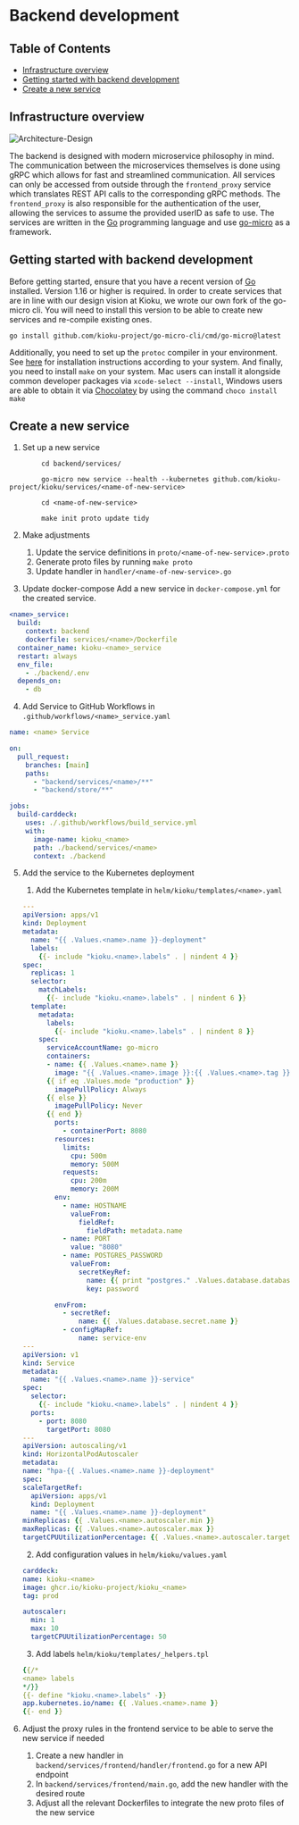 # Backend development

## Table of Contents

- [Infrastructure overview](#infrastructure-overview)
- [Getting started with backend development](#getting-started-with-backend-development)
- [Create a new service](#create-a-new-service)

## Infrastructure overview

![Architecture-Design](https://github.com/kioku-project/kioku/assets/60541979/4aedb2be-f1ff-41bc-ac7f-a45662bd819a)

The backend is designed with modern microservice philosophy in mind. The communication between the microservices themselves is done using gRPC which allows for fast and streamlined communication. All services can only be accessed from outside through the `frontend_proxy` service which translates REST API calls to the corresponding gRPC methods. The `frontend_proxy` is also responsible for the authentication of the user, allowing the services to assume the provided userID as safe to use. The services are written in the [Go](https://go.dev/) programming language and use [go-micro](https://github.com/go-micro/go-micro) as a framework.

## Getting started with backend development

Before getting started, ensure that you have a recent version of [Go](https://go.dev) installed. Version 1.16 or higher is required.
In order to create services that are in line with our design vision at Kioku, we wrote our own fork of the go-micro cli.
You will need to install this version to be able to create new services and re-compile existing ones.

```
go install github.com/kioku-project/go-micro-cli/cmd/go-micro@latest
```

Additionally, you need to set up the `protoc` compiler in your environment. See [here](https://grpc.io/docs/protoc-installation/) for installation instructions according to your system.
And finally, you need to install `make` on your system. Mac users can install it alongside common developer packages via `xcode-select --install`, Windows users are able to obtain it via [Chocolatey](https://chocolatey.org/install) by using the command `choco install make`

## Create a new service

1.  Set up a new service

```
        cd backend/services/
```
```
        go-micro new service --health --kubernetes github.com/kioku-project/kioku/services/<name-of-new-service>
```
```
        cd <name-of-new-service>
```
```
        make init proto update tidy
```

2.  Make adjustments

    1. Update the service definitions in `proto/<name-of-new-service>.proto`
    2. Generate proto files by running `make proto`
    3. Update handler in `handler/<name-of-new-service>.go`

3.  Update docker-compose
    Add a new service in `docker-compose.yml` for the created service.

```yaml
<name>_service:
  build:
    context: backend
    dockerfile: services/<name>/Dockerfile
  container_name: kioku-<name>_service
  restart: always
  env_file:
    - ./backend/.env
  depends_on:
    - db
```

4. Add Service to GitHub Workflows in `.github/workflows/<name>_service.yaml`

```yaml
name: <name> Service

on:
  pull_request:
    branches: [main]
    paths:
      - "backend/services/<name>/**"
      - "backend/store/**"

jobs:
  build-carddeck:
    uses: ./.github/workflows/build_service.yml
    with:
      image-name: kioku_<name>
      path: ./backend/services/<name>
      context: ./backend
```

5. Add the service to the Kubernetes deployment

   1. Add the Kubernetes template in `helm/kioku/templates/<name>.yaml`

   ```yaml
   ---
   apiVersion: apps/v1
   kind: Deployment
   metadata:
     name: "{{ .Values.<name>.name }}-deployment"
     labels:
       {{- include "kioku.<name>.labels" . | nindent 4 }}
   spec:
     replicas: 1
     selector:
       matchLabels:
         {{- include "kioku.<name>.labels" . | nindent 6 }}
     template:
       metadata:
         labels:
           {{- include "kioku.<name>.labels" . | nindent 8 }}
       spec:
         serviceAccountName: go-micro
         containers:
         - name: {{ .Values.<name>.name }}
           image: "{{ .Values.<name>.image }}:{{ .Values.<name>.tag }}"
         {{ if eq .Values.mode "production" }}
           imagePullPolicy: Always
         {{ else }}
           imagePullPolicy: Never
         {{ end }}
           ports:
             - containerPort: 8080
           resources:
             limits:
               cpu: 500m
               memory: 500M
             requests:
               cpu: 200m
               memory: 200M
           env:
             - name: HOSTNAME
               valueFrom:
                 fieldRef:
                   fieldPath: metadata.name
             - name: PORT
               value: "8080"
             - name: POSTGRES_PASSWORD
               valueFrom:
                 secretKeyRef:
                   name: {{ print "postgres." .Values.database.databaseName ".credentials.postgresql.acid.zalan.do" }}
                   key: password

           envFrom:
             - secretRef:
                 name: {{ .Values.database.secret.name }}
             - configMapRef:
                 name: service-env
   ---
   apiVersion: v1
   kind: Service
   metadata:
     name: "{{ .Values.<name>.name }}-service"
   spec:
     selector:
       {{- include "kioku.<name>.labels" . | nindent 4 }}
     ports:
       - port: 8080
         targetPort: 8080
   ---
   apiVersion: autoscaling/v1
   kind: HorizontalPodAutoscaler
   metadata:
   name: "hpa-{{ .Values.<name>.name }}-deployment"
   spec:
   scaleTargetRef:
     apiVersion: apps/v1
     kind: Deployment
     name: "{{ .Values.<name>.name }}-deployment"
   minReplicas: {{ .Values.<name>.autoscaler.min }}
   maxReplicas: {{ .Values.<name>.autoscaler.max }}
   targetCPUUtilizationPercentage: {{ .Values.<name>.autoscaler.targetCPUUtilizationPercentage }}
   ```

   2. Add configuration values in `helm/kioku/values.yaml`

   ```yaml
   carddeck:
   name: kioku-<name>
   image: ghcr.io/kioku-project/kioku_<name>
   tag: prod

   autoscaler:
     min: 1
     max: 10
     targetCPUUtilizationPercentage: 50
   ```

   3. Add labels `helm/kioku/templates/_helpers.tpl`

   ```yaml
   {{/*
   <name> labels
   */}}
   {{- define "kioku.<name>.labels" -}}
   app.kubernetes.io/name: {{ .Values.<name>.name }}
   {{- end }}
   ```

6. Adjust the proxy rules in the frontend service to be able to serve the new service if needed
   1. Create a new handler in `backend/services/frontend/handler/frontend.go` for a new API endpoint
   2. In `backend/services/frontend/main.go`, add the new handler with the desired route
   3. Adjust all the relevant Dockerfiles to integrate the new proto files of the new service
